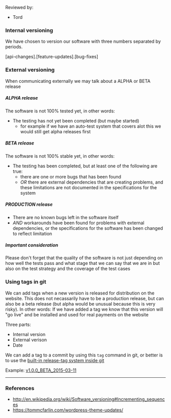 Reviewed by:
* Tord


### Internal versioning

We have chosen to version our software with three numbers separated by periods.

[api-changes].[feature-updates].[bug-fixes]


### External versioning

When communicating externally we may talk about a ALPHA or BETA release


##### ALPHA release

The software is not 100% tested yet, in other words:
* The testing has not yet been completed (but maybe started)
  * for example if we have an auto-test system that covers alot this we would still get alpha releases first


##### BETA release

The software is not 100% stable yet, in other words:
* The testing has been completed, but at least one of the following are true:
  * there are one or more bugs that has been found
  * *OR* there are external dependencies that are creating problems, and these limitations are not documented in the specifications for the system


##### PRODUCTION release

* There are no known bugs left in the software itself
* *AND* workarounds have been found for problems with external dependencies, or the specifications for the software has been changed to reflect limitation


##### Important consideration

Please don't forget that the quality of the software is not just depending on how well the tests pass and what stage that we can say that we are in but also on the test strategy and the coverage of the test cases


### Using tags in git

We can add tags when a new version is released for distribution on the website. This does not necassarily have to be a production release, but can also be a beta release (but alpha would be unusual because this is very risky). In other words: If we have added a tag we know that this version will "go live" and be installed and used for real payments on the website

Three parts:
* Internal version
* External verison
* Date

We can add a tag to a commit by using this ```tag``` command in git, or better is to use the [built-in release-tag system inside git](https://github.com/EmpathyApp/EmpathyApp/releases)

Example: [v1.0.0_BETA_2015-03-11](https://github.com/EmpathyApp/EmpathyApp/releases/tag/v1.0.0_BETA_2015-03-11)


***


### References
* http://en.wikipedia.org/wiki/Software_versioning#Incrementing_sequences
* https://tommcfarlin.com/wordpress-theme-updates/
